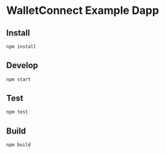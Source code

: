 # WalletConnect Example Dapp

## Install

```bash
npm install
```
## Develop

```bash
npm start
```

## Test

```bash
npm test
```

## Build

```bash
npm build
```

